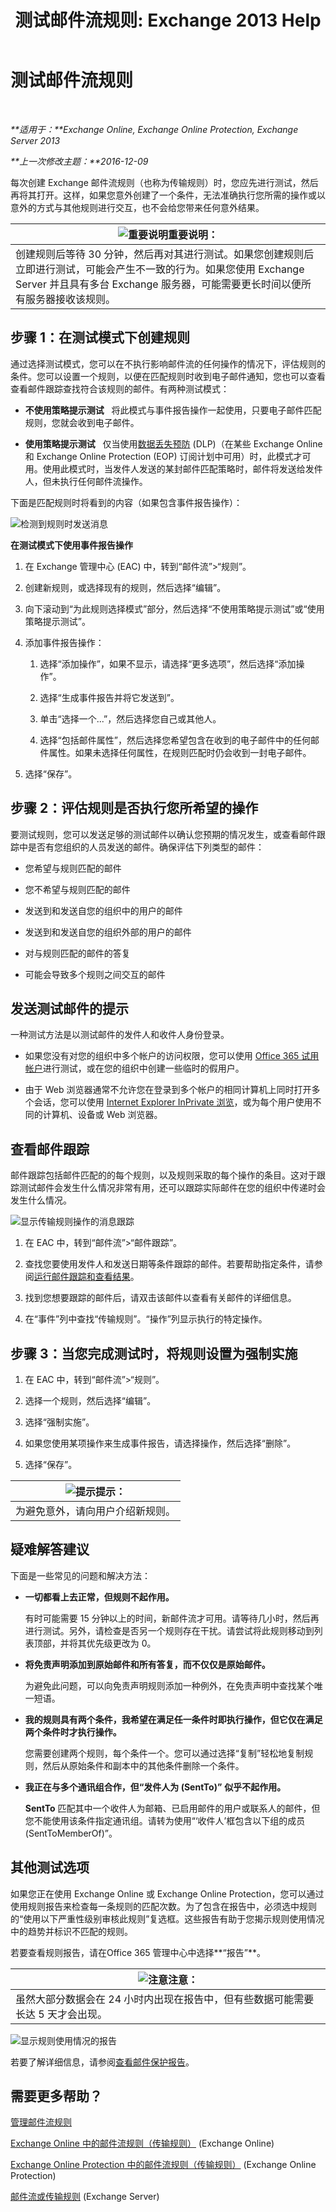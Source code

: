 ﻿---
title: '测试邮件流规则: Exchange 2013 Help'
TOCTitle: 测试邮件流规则
ms:assetid: 3d949e2a-8ba4-4261-8cfb-736fd2446ea1
ms:mtpsurl: https://technet.microsoft.com/zh-cn/library/Dn831862(v=EXCHG.150)
ms:contentKeyID: 63145018
ms.date: 01/11/2018
mtps_version: v=EXCHG.150
ms.translationtype: HT
---

# 测试邮件流规则

 

_**适用于：**Exchange Online, Exchange Online Protection, Exchange Server 2013_

_**上一次修改主题：**2016-12-09_

每次创建 Exchange 邮件流规则（也称为传输规则）时，您应先进行测试，然后再将其打开。这样，如果您意外创建了一个条件，无法准确执行您所需的操作或以意外的方式与其他规则进行交互，也不会给您带来任何意外结果。

<table>
<thead>
<tr class="header">
<th><img src="images/Bb124558.important(EXCHG.150).gif" title="重要说明" alt="重要说明" />重要说明：</th>
</tr>
</thead>
<tbody>
<tr class="odd">
<td>创建规则后等待 30 分钟，然后再对其进行测试。如果您创建规则后立即进行测试，可能会产生不一致的行为。如果您使用 Exchange Server 并且具有多台 Exchange 服务器，可能需要更长时间以便所有服务器接收该规则。</td>
</tr>
</tbody>
</table>


## 步骤 1：在测试模式下创建规则

通过选择测试模式，您可以在不执行影响邮件流的任何操作的情况下，评估规则的条件。您可以设置一个规则，以便在匹配规则时收到电子邮件通知，您也可以查看查看邮件跟踪查找符合该规则的邮件。有两种测试模式：

  - **不使用策略提示测试**   将此模式与事件报告操作一起使用，只要电子邮件匹配规则，您就会收到电子邮件。

  - **使用策略提示测试**   仅当使用[数据丢失预防](technical-overview-of-dlp-data-loss-prevention-in-exchange.md) (DLP)（在某些 Exchange Online 和 Exchange Online Protection (EOP) 订阅计划中可用）时，此模式才可用。使用此模式时，当发件人发送的某封邮件匹配策略时，邮件将发送给发件人，但未执行任何邮件流操作。

下面是匹配规则时将看到的内容（如果包含事件报告操作）：

![检测到规则时发送消息](images/Dn831862.c1a2db60-3fb9-4ddc-86d5-1757e2250f59(EXCHG.150).png "检测到规则时发送消息")

**在测试模式下使用事件报告操作**

1.  在 Exchange 管理中心 (EAC) 中，转到“邮件流”\>“规则”。

2.  创建新规则，或选择现有的规则，然后选择“编辑”。

3.  向下滚动到“为此规则选择模式”部分，然后选择“不使用策略提示测试”或“使用策略提示测试”。

4.  添加事件报告操作：
    
    1.  选择“添加操作”，如果不显示，请选择“更多选项”，然后选择“添加操作”。
    
    2.  选择“生成事件报告并将它发送到”。
    
    3.  单击“选择一个...”，然后选择您自己或其他人。
    
    4.  选择“包括邮件属性”，然后选择您希望包含在收到的电子邮件中的任何邮件属性。如果未选择任何属性，在规则匹配时仍会收到一封电子邮件。

5.  选择“保存”。

## 步骤 2：评估规则是否执行您所希望的操作

要测试规则，您可以发送足够的测试邮件以确认您预期的情况发生，或查看邮件跟踪中是否有您组织的人员发送的邮件。确保评估下列类型的邮件：

  - 您希望与规则匹配的邮件

  - 您不希望与规则匹配的邮件

  - 发送到和发送自您的组织中的用户的邮件

  - 发送到和发送自您的组织外部的用户的邮件

  - 对与规则匹配的邮件的答复

  - 可能会导致多个规则之间交互的邮件

## 发送测试邮件的提示

一种测试方法是以测试邮件的发件人和收件人身份登录。

  - 如果您没有对您的组织中多个帐户的访问权限，您可以使用 [Office 365 试用帐户](https://go.microsoft.com/fwlink/p/?linkid=402791)进行测试，或在您的组织中创建一些临时的假用户。

  - 由于 Web 浏览器通常不允许您在登录到多个帐户的相同计算机上同时打开多个会话，您可以使用 [Internet Explorer InPrivate 浏览](https://go.microsoft.com/fwlink/p/?linkid=402784)，或为每个用户使用不同的计算机、设备或 Web 浏览器。

## 查看邮件跟踪

邮件跟踪包括邮件匹配的的每个规则，以及规则采取的每个操作的条目。这对于跟踪测试邮件会发生什么情况非常有用，还可以跟踪实际邮件在您的组织中传递时会发生什么情况。

![显示传输规则操作的消息跟踪](images/Dn831862.64179f28-5c8c-421b-b630-cc1f7de9a34f(EXCHG.150).png "显示传输规则操作的消息跟踪")

1.  在 EAC 中，转到“邮件流”\>“邮件跟踪”。

2.  查找您要使用发件人和发送日期等条件跟踪的邮件。若要帮助指定条件，请参阅[运行邮件跟踪和查看结果](https://technet.microsoft.com/zh-cn/library/jj200712\(v=exchg.150\))。

3.  找到您想要跟踪的邮件后，请双击该邮件以查看有关邮件的详细信息。

4.  在“事件”列中查找“传输规则”。“操作”列显示执行的特定操作。

## 步骤 3：当您完成测试时，将规则设置为强制实施

1.  在 EAC 中，转到“邮件流”\>“规则”。

2.  选择一个规则，然后选择“编辑”。

3.  选择“强制实施”。

4.  如果您使用某项操作来生成事件报告，请选择操作，然后选择“删除”。

5.  选择“保存”。

<table>
<thead>
<tr class="header">
<th><img src="images/Bb124558.tip(EXCHG.150).gif" title="提示" alt="提示" />提示：</th>
</tr>
</thead>
<tbody>
<tr class="odd">
<td>为避免意外，请向用户介绍新规则。</td>
</tr>
</tbody>
</table>


## 疑难解答建议

下面是一些常见的问题和解决方法：

  - **一切都看上去正常，但规则不起作用。**
    
    有时可能需要 15 分钟以上的时间，新邮件流才可用。请等待几小时，然后再进行测试。另外，请检查是否另一个规则存在干扰。请尝试将此规则移动到列表顶部，并将其优先级更改为 0。

  - **将免责声明添加到原始邮件和所有答复，而不仅仅是原始邮件。**
    
    为避免此问题，可以向免责声明规则添加一种例外，在免责声明中查找某个唯一短语。

  - **我的规则具有两个条件，我希望在满足任一条件时即执行操作，但它仅在满足两个条件时才执行操作。**
    
    您需要创建两个规则，每个条件一个。您可以通过选择“复制”轻松地复制规则，然后从原始条件和副本中的其他条件删除一个条件。

  - **我正在与多个通讯组合作，但“发件人为 (SentTo)”** **似乎不起作用。**
    
    **SentTo** 匹配其中一个收件人为邮箱、已启用邮件的用户或联系人的邮件，但您不能使用该条件指定通讯组。请转为使用“‘收件人’框包含以下组的成员 (SentToMemberOf)”。

## 其他测试选项

如果您正在使用 Exchange Online 或 Exchange Online Protection，您可以通过使用规则报告来检查每一条规则的匹配次数。为了包含在报告中，必须选中规则的“使用以下严重性级别审核此规则”复选框。这些报告有助于您揭示规则使用情况中的趋势并标识不匹配的规则。

若要查看规则报告，请在Office 365 管理中心中选择**“报告”**。

<table>
<thead>
<tr class="header">
<th><img src="images/Bb124558.note(EXCHG.150).gif" title="注意" alt="注意" />注意：</th>
</tr>
</thead>
<tbody>
<tr class="odd">
<td>虽然大部分数据会在 24 小时内出现在报告中，但有些数据可能需要长达 5 天才会出现。</td>
</tr>
</tbody>
</table>


![显示规则使用情况的报告](images/Dn831862.df5bf202-741d-432a-b71d-b37143f0ec0a(EXCHG.150).png "显示规则使用情况的报告")

若要了解详细信息，请参阅[查看邮件保护报告](https://go.microsoft.com/fwlink/p/?linkid=402958)。

## 需要更多帮助？

[管理邮件流规则](manage-mail-flow-rules-exchange-2013-help.md)

[Exchange Online 中的邮件流规则（传输规则）](https://technet.microsoft.com/zh-cn/library/jj919238\(v=exchg.150\)) (Exchange Online)

[Exchange Online Protection 中的邮件流规则（传输规则）](https://technet.microsoft.com/zh-cn/library/dn271424\(v=exchg.150\)) (Exchange Online Protection)

[邮件流或传输规则](mail-flow-rules-transport-rules-in-exchange-2013-exchange-2013-help.md) (Exchange Server)


